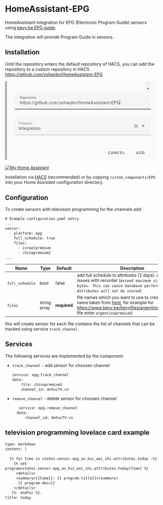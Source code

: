 # HomeAssistant-EPG
HomeAssistant integration for EPG (Electronic Program Guide) sensors using  [bevy.be EPG guide](https://www.bevy.be/epg-guide/). 

The integration will provide Program Guide in sensors.

## Installation 

Until the repository enters the default repository of HACS, you can add the repository to a custom repository in HACS
https://github.com/yohaybn/HomeAssistant-EPG

![custom_repo.png](/images/custom_repo.png)

[![My Home Assistant](https://my.home-assistant.io/badges/hacs_repository.svg)](https://my.home-assistant.io/redirect/hacs_repository/?repository=HomeAssistant-EPG&owner=yohaybn)

Installation via [HACS](https://hacs.xyz/) (recommended) or by copying  `custom_components/EPG` into your Home Assistant configuration directory.

## Configuration

To create sensors with television programming for the channels add 

    # Example configuration.yaml entry
    ...
    sensor:
      - platform: epg
        full_schedule: true
        files:
          - israelpremium
          - chinapremium2
    ...

| Name | Type | Default |  Description |
| --- | --- | --- | --- | 
| `full_schedule` | bool | false |  add full schedule to attributes (2 days). can create issues with recorder (`exceed maximum size of 16384 bytes. This can cause database performance issues; Attributes will not be stored`) |
| `files` | string array | **required** | file names which you want to use to create EPG. files name taken from  [here](https://www.bevy.be/epg-guide/), for example for https://www.bevy.be/bevyfiles/argentinapremium2.xml file enter `argentinapremium2` |


this will create sensor for each file contains the list of channels that can be tracked using service `track_channel`.

## Services

The following services are implemented by the component:
- `track_channel` - add sensor for choosen channel
    ```
    service: epg.track_channel
    data:
        file: chinapremium2
        channel_id: AnhuiTV.cn
    ```
- `remove_channel` - delete sensor for choosen channel
  ```
     service: epg.remove_channel
    data:
        channel_id: AnhuiTV.cn
  ```





## television programming lovelace card example
```
type: markdown
content: |

  {% for time in states.sensor.epg_an_hui_wei_shi.attributes.today -%}
    {% set program=states.sensor.epg_an_hui_wei_shi.attributes.today[time] %}
     <details>  
     <summary>{{time}}: {{ program.title}}</summary>
      {{ program.desc}}
    </details>
   {%- endfor %}.
title: today

```


